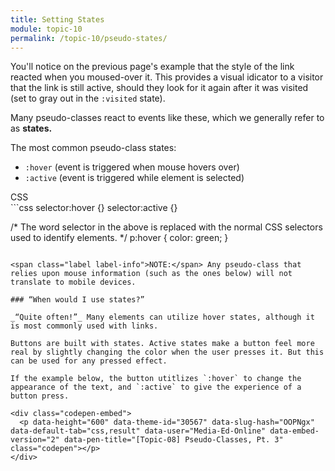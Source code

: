 ```yaml
---
title: Setting States
module: topic-10
permalink: /topic-10/pseudo-states/
---
```


<div class="divider-heading"></div>

You'll notice on the previous page's example that the style of the link reacted when you moused-over it. This provides a visual idicator to a visitor that the link is still active, should they look for it again after it was visited (set to gray out in the `:visited` state).

Many pseudo-classes react to events like these, which we generally refer to as **states.**

The most common pseudo-class states:
- `:hover` (event is triggered when mouse hovers over)
- `:active` (event is triggered while element is selected)

<div class="code-heading">
  <span class="css">CSS</span>
</div>
```css
selector:hover {}
selector:active {}

/* The word selector in the above is replaced with
the normal CSS selectors used to identify elements. */
p:hover {
  color: green;
}
```

<span class="label label-info">NOTE:</span> Any pseudo-class that relies upon mouse information (such as the ones below) will not translate to mobile devices.

### “When would I use states?”

_“Quite often!”_ Many elements can utilize hover states, although it is most commonly used with links.

Buttons are built with states. Active states make a button feel more real by slightly changing the color when the user presses it. But this can be used for any pressed effect.

If the example below, the button utitlizes `:hover` to change the appearance of the text, and `:active` to give the experience of a button press.

<div class="codepen-embed">
  <p data-height="600" data-theme-id="30567" data-slug-hash="OOPNgx" data-default-tab="css,result" data-user="Media-Ed-Online" data-embed-version="2" data-pen-title="[Topic-08] Pseudo-Classes, Pt. 3" class="codepen"></p>
</div>
